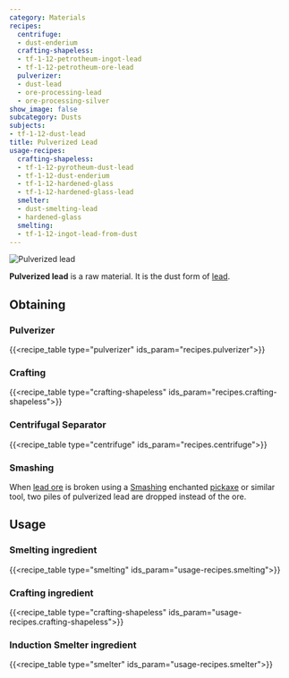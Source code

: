 ```yaml
---
category: Materials
recipes:
  centrifuge:
  - dust-enderium
  crafting-shapeless:
  - tf-1-12-petrotheum-ingot-lead
  - tf-1-12-petrotheum-ore-lead
  pulverizer:
  - dust-lead
  - ore-processing-lead
  - ore-processing-silver
show_image: false
subcategory: Dusts
subjects:
- tf-1-12-dust-lead
title: Pulverized Lead
usage-recipes:
  crafting-shapeless:
  - tf-1-12-pyrotheum-dust-lead
  - tf-1-12-dust-enderium
  - tf-1-12-hardened-glass
  - tf-1-12-hardened-glass-lead
  smelter:
  - dust-smelting-lead
  - hardened-glass
  smelting:
  - tf-1-12-ingot-lead-from-dust
---
```


![Pulverized lead](/images/docs/1.12/thermal-foundation/dust-lead.png)


**Pulverized lead** is a raw material. It is the dust form of
[lead](../lead-ingot/).


Obtaining
---------

### Pulverizer
{{<recipe_table type="pulverizer" ids_param="recipes.pulverizer">}}

### Crafting
{{<recipe_table type="crafting-shapeless" ids_param="recipes.crafting-shapeless">}}

### Centrifugal Separator
{{<recipe_table type="centrifuge" ids_param="recipes.centrifuge">}}

### Smashing
When [lead ore](../lead-ore/) is broken using a
[Smashing](../../cofh-core/smashing/) enchanted
[pickaxe](https://minecraft.gamepedia.com/Pickaxe) or similar tool, two piles of
pulverized lead are dropped instead of the ore.


Usage
-----

### Smelting ingredient
{{<recipe_table type="smelting" ids_param="usage-recipes.smelting">}}

### Crafting ingredient
{{<recipe_table type="crafting-shapeless" ids_param="usage-recipes.crafting-shapeless">}}

### Induction Smelter ingredient
{{<recipe_table type="smelter" ids_param="usage-recipes.smelter">}}

